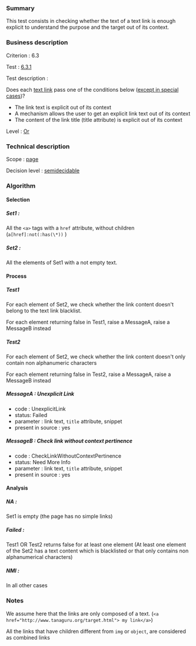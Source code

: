 ### Summary

This test consists in checking whether the text of a text link is enough explicit to understand the purpose and the target out of its context.

### Business description

Criterion : 6.3

Test : [6.3.1](http://accessiweb.org/index.php/accessiweb-22-english-version.html#test-6-3-1)

Test description :

Does each [text link](http://accessiweb.org/index.php/glossary-76.html#mLienTexte) pass one of the conditions below ([except in special cases](http://accessiweb.org/index.php/glossary-76.html#cpCrit6- "Special cases for criterion 6.3"))?

-   The link text is explicit out of its context
-   A mechanism allows the user to get an explicit link text out of its context
-   The content of the link title (title attribute) is explicit out of its context

Level : [Or](/en/category/rules-design/accessiweb-11/level/or)

### Technical description

Scope : [page](/en/category/rules-design/accessiweb-11/scope/page)

Decision level :
[semidecidable](/en/category/rules-design/accessiweb-11/decision-level/semidecidable)

### Algorithm

#### Selection

##### **Set1 :**

All the `<a>` tags with a `href` attribute, without children (`a[href]:not(:has(\*))` )

##### **Set2 :**

All the elements of Set1 with a not empty text.

#### Process

##### Test1

For each element of Set2, we check whether the link content doesn't belong to the text link blacklist.

For each element returning false in Test1, raise a MessageA, raise a MessageB instead

##### Test2

For each element of Set2, we check whether the link content doesn't only contain non alphanumeric characters

For each element returning false in Test2, raise a MessageA, raise a MessageB instead

##### MessageA : Unexplicit Link

-   code : UnexplicitLink
-   status: Failed
-   parameter : link text, `title` attribute, snippet
-   present in source : yes

##### MessageB : Check link without context pertinence

-   code : CheckLinkWithoutContextPertinence
-   status: Need More Info
-   parameter : link text, `title` attribute, snippet
-   present in source : yes

#### Analysis

##### **NA :**

Set1 is empty (the page has no simple links)

##### **Failed :**

Test1 OR Test2 returns false for at least one element (At least one element of the Set2 has a text content which is blacklisted or that only contains non alphanumerical characters)

##### **NMI :**

In all other cases

### Notes

We assume here that the links are only composed of a text. (`<a href="http://www.tanaguru.org/target.html"> my link</a>`)

All the links that have children different from `img` or `object`, are considered as combined links
